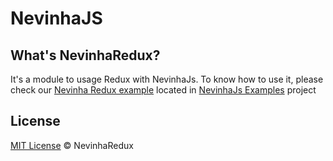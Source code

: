 # NevinhaJS

## What's NevinhaRedux?
It's a module to usage Redux with NevinhaJs. To know how to use it, please check our [Nevinha Redux example](https://github.com/NevinhaJS/nevinha-js-examples/tree/master/redux-example) located in [NevinhaJs Examples](https://github.com/NevinhaJS/nevinha-js-examples) project
## License

[MIT License](LICENSE.md) © NevinhaRedux
